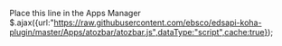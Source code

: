 Place this line in the Apps Manager
$.ajax({url:"https://raw.githubusercontent.com/ebsco/edsapi-koha-plugin/master/Apps/atozbar/atozbar.js",dataType:"script",cache:true});
